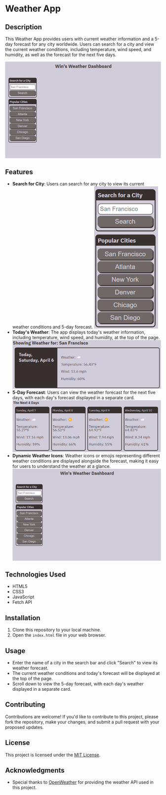 # Weather App

## Description

This Weather App provides users with current weather information and a 5-day forecast for any city worldwide. Users can search for a city and view the current weather conditions, including temperature, wind speed, and humidity, as well as the forecast for the next five days.

![Site](./assets/images/site.png)

## Features

- **Search for City**: Users can search for any city to view its current weather conditions and 5-day forecast.
![City Search](./assets/images/search.png)
- **Today's Weather**: The app displays today's weather information, including temperature, wind speed, and humidity, at the top of the page.
![Today's Weather](./assets/images/today.png)
- **5-Day Forecast**: Users can view the weather forecast for the next five days, with each day's forecast displayed in a separate card.
![Upcoming Weather](./assets/images/upcoming.png)
- **Dynamic Weather Icons**: Weather icons or emojis representing different weather conditions are displayed alongside the forecast, making it easy for users to understand the weather at a glance.
![Full Site in Action](./assets/images/site.png)

## Technologies Used

- HTML5
- CSS3
- JavaScript
- Fetch API

## Installation

1. Clone this repository to your local machine.
2. Open the `index.html` file in your web browser.

## Usage

- Enter the name of a city in the search bar and click "Search" to view its weather forecast.
- The current weather conditions and today's forecast will be displayed at the top of the page.
- Scroll down to view the 5-day forecast, with each day's weather displayed in a separate card.

## Contributing

Contributions are welcome! If you'd like to contribute to this project, please fork the repository, make your changes, and submit a pull request with your proposed updates.

## License

This project is licensed under the [MIT License](LICENSE).

## Acknowledgments

- Special thanks to [OpenWeather](https://openweathermap.org/) for providing the weather API used in this project.
